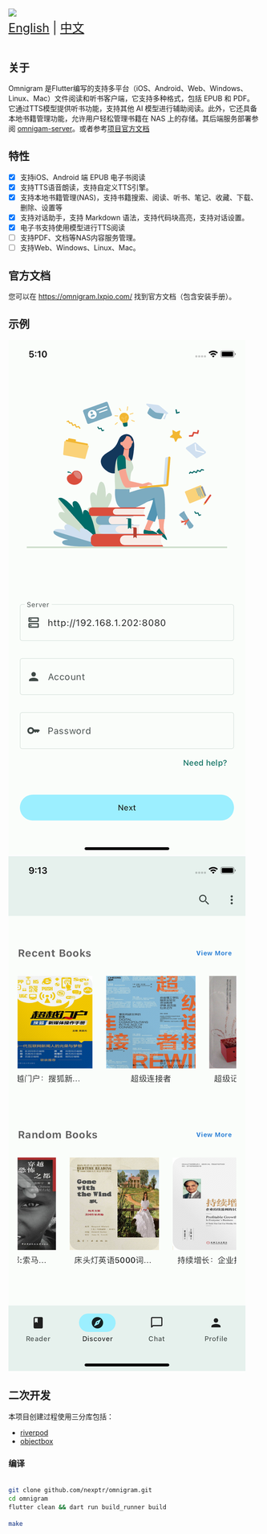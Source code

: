 #
<picture>
  <source
    srcset="https://omnigram.nexptr.com/images/logo_with_letter_dark.svg"
    media="(prefers-color-scheme: dark)"
  />
  <source
    srcset="https://omnigram.nexptr.com/images/logo_with_letter_white.svg"
    media="(prefers-color-scheme: light), (prefers-color-scheme: no-preference)"
  />
  <img src="https://omnigram.nexptr.com/images/logo_with_letter_white.svg" />
</picture>

<div style="font-size: 1.5rem;">
  <a href="./README.md">English</a> | <a href="./README.zh.md">中文</a>
</div>
</br>

## 关于

Omnigram 是Flutter编写的支持多平台（iOS、Android、Web、Windows、Linux、Mac）文件阅读和听书客户端，它支持多种格式，包括 EPUB 和 PDF。它通过TTS模型提供听书功能，支持其他 AI 模型进行辅助阅读。此外，它还具备本地书籍管理功能，允许用户轻松管理书籍在 NAS 上的存储。其后端服务部署参阅 [omnigam-server](https://github.com/lxpio/omnigram-server)。或者参考[项目官方文档](https://omnigram.lxpio.com)

## 特性

- [x] 支持iOS、Android 端 EPUB 电子书阅读
- [x] 支持TTS语音朗读，支持自定义TTS引擎。
- [x] 支持本地书籍管理(NAS)，支持书籍搜索、阅读、听书、笔记、收藏、下载、删除、设置等
- [x] 支持对话助手，支持 Markdown 语法，支持代码块高亮，支持对话设置。
- [x] 电子书支持使用模型进行TTS阅读
- [ ] 支持PDF、文档等NAS内容服务管理。
- [ ] 支持Web、Windows、Linux、Mac。

## 官方文档

您可以在 <https://omnigram.lxpio.com/> 找到官方文档（包含安装手册）。

## 示例

![](/docs/images/login_page.png) ![](/docs/images/discover_screen.png)

## 二次开发

本项目创建过程使用三分库包括：

- [riverpod](https://docs-v2.riverpod.dev/docs)
- [objectbox](https://docs.objectbox.io/getting-started)

### 编译

```bash

git clone github.com/nexptr/omnigram.git
cd omnigram
flutter clean && dart run build_runner build

make
```
